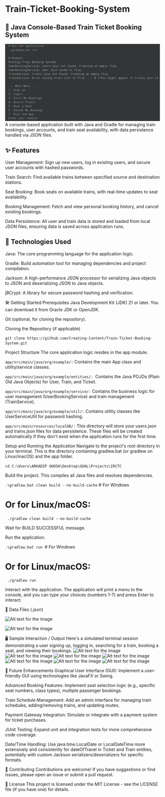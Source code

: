 # Train-Ticket-Booking-System

## 🚂 Java Console-Based Train Ticket Booking System
![Alt text for the image](output_images/output1.png)
A console-based application built with Java and Gradle for managing train bookings, user accounts, and train seat availability, with data persistence handled via JSON files.

## ✨ Features
User Management: Sign up new users, log in existing users, and secure user accounts with hashed passwords.

Train Search: Find available trains between specified source and destination stations.

Seat Booking: Book seats on available trains, with real-time updates to seat availability.

Booking Management: Fetch and view personal booking history, and cancel existing bookings.

Data Persistence: All user and train data is stored and loaded from local JSON files, ensuring data is saved across application runs.

## 🚀 Technologies Used
Java: The core programming language for the application logic.

Gradle: Build automation tool for managing dependencies and project compilation.

Jackson: A high-performance JSON processor for serializing Java objects to JSON and deserializing JSON to Java objects.

jBCrypt: A library for secure password hashing and verification.

🛠️ Getting Started
Prerequisites
Java Development Kit (JDK) 21 or later. You can download it from Oracle JDK or OpenJDK.

Git (optional, for cloning the repository).

Cloning the Repository (if applicable)
```
git clone https://github.com/Creating-Content/Train-Ticket-Booking-System.git
```
Project Structure
The core application logic resides in the app module.

```app/src/main/java/org/example/:``` Contains the main App class and utility/service classes.

```app/src/main/java/org/example/entities/: ```Contains the Java POJOs (Plain Old Java Objects) for User, Train, and Ticket.

```app/src/main/java/org/example/service/:``` Contains the business logic for user management (UserBookingService) and train management (TrainService).

```app/src/main/java/org/example/util/:``` Contains utility classes like UserServiceUtil for password hashing.

```app/src/main/resources/localDB/:``` This directory will store your users.json and trains.json files for data persistence. These files will be created automatically if they don't exist when the application runs for the first time.

Setup and Running the Application
Navigate to the project's root directory in your terminal. This is the directory containing gradlew.bat (or gradlew on Linux/macOS) and the app folder.

```cd C:\Users\ARKADIP GHOSH\Desktop\GOAL\Projects\IRCTC ```

Build the project. This compiles all Java files and resolves dependencies.

```.\gradlew.bat clean build --no-build-cache``` # For Windows
# Or for Linux/macOS:
``` ./gradlew clean build --no-build-cache```

Wait for BUILD SUCCESSFUL message.

Run the application.

```.\gradlew.bat run ```# For Windows
# Or for Linux/macOS:
``` ./gradlew run```

Interact with the application.
The application will print a menu to the console, and you can type your choices (numbers 1-7) and press Enter to interact.

💾 Data Files (.json)

![Alt text for the image](output_images/train_data1.png)

![Alt text for the image](output_images/train_data2.png)

🖥️ Sample Interaction / Output
Here's a simulated terminal session demonstrating a user signing up, logging in, searching for a train, booking a seat, and viewing their bookings.
![Alt text for the image](output_images/output2.png)
![Alt text for the image](output_images/output3.png)
![Alt text for the image](output_images/output4.png)
![Alt text for the image](output_images/output5.png)
![Alt text for the image](output_images/output6.png)
![Alt text for the image](output_images/output7.png)
![Alt text for the image](output_images/output8.png)

📝 Future Enhancements
Graphical User Interface (GUI): Implement a user-friendly GUI using technologies like JavaFX or Swing.

Advanced Booking Features: Implement seat selection logic (e.g., specific seat numbers, class types), multiple passenger bookings.

Train Schedule Management: Add an admin interface for managing train schedules, adding/removing trains, and updating routes.

Payment Gateway Integration: Simulate or integrate with a payment system for ticket purchases.

JUnit Testing: Expand unit and integration tests for more comprehensive code coverage.

Date/Time Handling: Use java.time.LocalDate or LocalDateTime more extensively and consistently for dateOfTravel in Ticket and Train entities, potentially with custom Jackson serializers/deserializers for specific formats.

🤝 Contributing
Contributions are welcome! If you have suggestions or find issues, please open an issue or submit a pull request.

📄 License
This project is licensed under the MIT License - see the LICENSE file (if you have one) for details.
